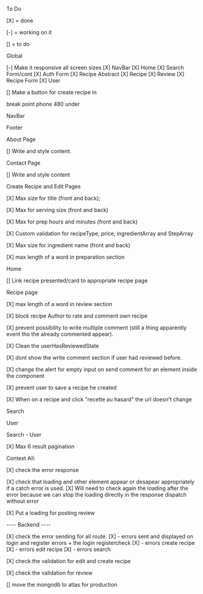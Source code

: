 To Do

[X] = done 

[-] = working on it 

[] = to do 

Global

[-] Make it responsive all screen sizes
    [X] NavBar
    [X] Home
    [X] Search Form/cont
    [X] Auth Form
    [X] Recipe Abstract
    [X] Recipe
    [X] Review
    [X] Recipe Form
    [X] User

[] Make a button for create recipe in 

break point phone 480 under

NavBar

Footer

About Page

[] Write and style content.

Contact Page

[] Write and style content

Create Recipe and Edit Pages

[X] Max size for title (front and back); 

[X] Max for serving size (front and back) 

[X] Max for prep hours and minutes (front and back) 

[X] Custom validation for recipeType, price, ingredientArray and StepArray

[X] Max size for ingredient name (front and back) 

[X] max length of a word in preparation section 

Home

[] Link recipe presented/card to appropriate recipe page 

Recipe page

[X] max length of a word in review section 

[X] block recipe Author to rate and comment own recipe 

[X] prevent possibility to write multiple comment (still a thing apparently event tho the already commented appear). 

[X] Clean the userHasReviewedState 

[X] dont show the write comment section if user had reviewed before. 

[X] change the alert for empty input on send comment for an element inside the component 

[X] prevent user to save a recipe he created 

[X] When on a recipe and click "recette au hasard" the url doesn't change

Search

User

Search - User

[X] Max 6 result pagination

Context All:

[X] check the error response 

[X] check that loading and other element appear or desapear appropriately if a catch error is used. 
[X] Will need to check again the loading after the error because we can stop the loading directly in the response dispatch without error

[X] Put a loading for posting review


---- Backend ----

[X] check the error sending for all route.
    [X] - errors sent and displayed on login and register errors + the login registercheck
    [X] -  errors create recipe
    [X] -  errors edit recipe
    [X] - errors search

[X] check the validation for edit and create recipe 

[X] check the validation for review

[] move the mongodb to atlas for production 

